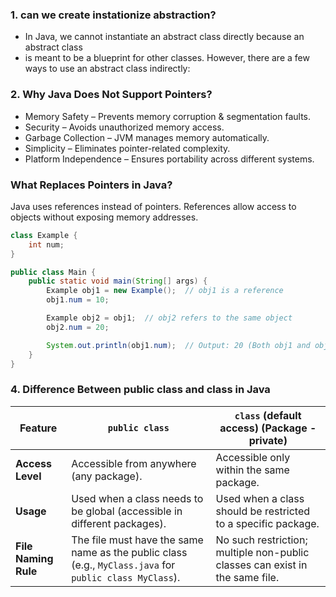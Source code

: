 ### 1. can we create instationize abstraction?
- In Java, we cannot instantiate an abstract class directly because an abstract class
-  is meant to be a blueprint for other classes. However, there are a few ways to use an abstract class indirectly:

### 2. Why Java Does Not Support Pointers?
- Memory Safety – Prevents memory corruption & segmentation faults.
- Security – Avoids unauthorized memory access.
- Garbage Collection – JVM manages memory automatically.
- Simplicity – Eliminates pointer-related complexity.
- Platform Independence – Ensures portability across different systems.
### What Replaces Pointers in Java?
Java uses references instead of pointers. References allow access to objects without exposing memory addresses.

```java
class Example {
    int num;
}

public class Main {
    public static void main(String[] args) {
        Example obj1 = new Example();  // obj1 is a reference
        obj1.num = 10;

        Example obj2 = obj1;  // obj2 refers to the same object
        obj2.num = 20;

        System.out.println(obj1.num);  // Output: 20 (Both obj1 and obj2 refer to the same object)
    }
}

```

### 4. Difference Between public class and class in Java

| Feature              | `public class`                          | `class` (default access)   (Package - private)             |
|----------------------|----------------------------------------|-----------------------------------------|
| **Access Level**     | Accessible from anywhere (any package). | Accessible only within the same package. |
| **Usage**           | Used when a class needs to be global (accessible in different packages). | Used when a class should be restricted to a specific package. |
| **File Naming Rule** | The file must have the same name as the public class (e.g., `MyClass.java` for `public class MyClass`). | No such restriction; multiple non-public classes can exist in the same file. |
